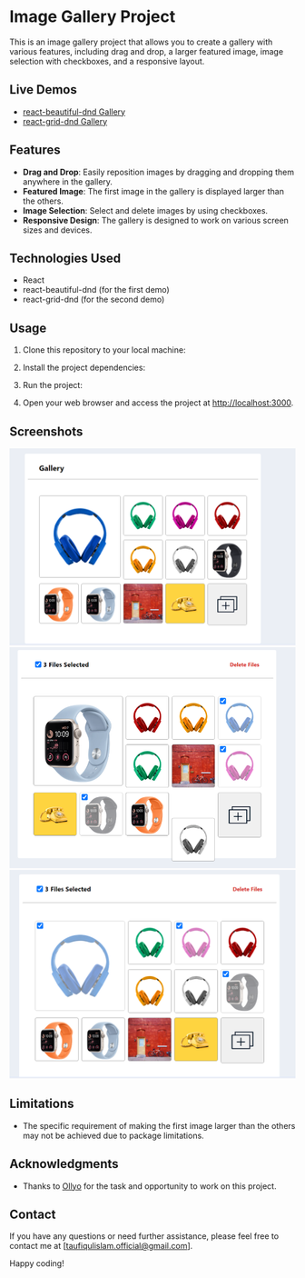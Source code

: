 # Image Gallery Project

This is an image gallery project that allows you to create a gallery with various features, including drag and drop, a larger featured image, image selection with checkboxes, and a responsive layout.

## Live Demos

- [react-beautiful-dnd Gallery](https://image-gallery-react-beautiful-dnd.netlify.app/)
- [react-grid-dnd Gallery](https://image-gallery-react-grid-dnd.netlify.app/)

## Features

- **Drag and Drop**: Easily reposition images by dragging and dropping them anywhere in the gallery.
- **Featured Image**: The first image in the gallery is displayed larger than the others.
- **Image Selection**: Select and delete images by using checkboxes.
- **Responsive Design**: The gallery is designed to work on various screen sizes and devices.

## Technologies Used

- React
- react-beautiful-dnd (for the first demo)
- react-grid-dnd (for the second demo)

## Usage

1. Clone this repository to your local machine:

2. Install the project dependencies:

3. Run the project:

4. Open your web browser and access the project at [http://localhost:3000](http://localhost:3000).

## Screenshots

![Screenshot of the Image Gallery](/src/images/b-dnd.PNG)
![Screenshot of the Image Gallery](/src/images/b-dnd-drag.PNG)
![Screenshot of the Image Gallery](/src/images/delete-files-b-dnd.PNG)

## Limitations

- The specific requirement of making the first image larger than the others may not be achieved due to package limitations.

## Acknowledgments

- Thanks to [Ollyo](https://ollyo.com/) for the task and opportunity to work on this project.

## Contact

If you have any questions or need further assistance, please feel free to contact me at [taufiqulislam.official@gmail.com].

Happy coding!
